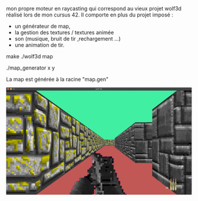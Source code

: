 mon propre moteur en raycasting qui correspond au vieux projet wolf3d réalisé lors de mon cursus 42.
Il comporte en plus du projet imposé :
 -  un générateur de map,
 -  la gestion des textures / textures animée 
 -  son (musique, bruit de tir ,rechargement ...) 
 -  une animation de tir.
 
make
./wolf3d map

./map_generator x y

La map est générée à la racine  "map.gen"


![](/img/img.png?raw=true "Title")
